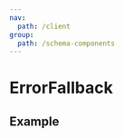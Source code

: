 ```yaml
---
nav:
  path: /client
group:
  path: /schema-components
---
```


# ErrorFallback

## Example

<code src="./demos/demo1.tsx"></code>
